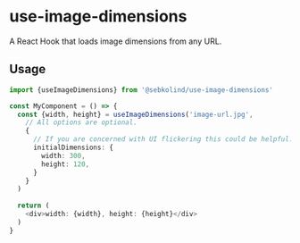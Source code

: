 # use-image-dimensions
A React Hook that loads image dimensions from any URL.

## Usage

```typescript jsx
import {useImageDimensions} from '@sebkolind/use-image-dimensions'

const MyComponent = () => {
  const {width, height} = useImageDimensions('image-url.jpg',
    // All options are optional.
    {
      // If you are concerned with UI flickering this could be helpful.
      initialDimensions: {
        width: 300,
        height: 120,
      }
    }
  )
  
  return (
    <div>width: {width}, height: {height}</div>
  )
}
```
